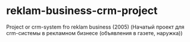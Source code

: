 # reklam-business-crm-project
Project or crm-system fro reklam business (2005) (Начатый проект для crm-системы в рекламном бизнесе (объявления в газете, наружка))
